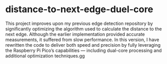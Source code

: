 # distance-to-next-edge-duel-core

This project improves upon my previous edge detection repository by significantly optimizing the algorithm used to calculate the distance to the next edge. Although the earlier implementation provided accurate measurements, it suffered from slow performance. In this version, I have rewritten the code to deliver both speed and precision by fully leveraging the Raspberry Pi Pico’s capabilities — including dual-core processing and additional optimization techniques.gg